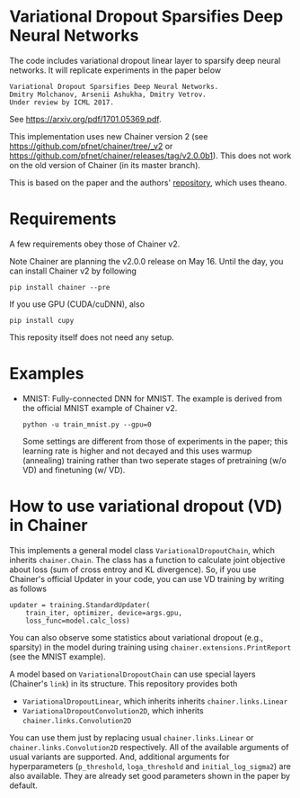 # Variational Dropout Sparsifies Deep Neural Networks
The code includes variational dropout linear layer to sparsify deep neural networks.
It will replicate experiments in the paper below  
```
Variational Dropout Sparsifies Deep Neural Networks.  
Dmitry Molchanov, Arsenii Ashukha, Dmitry Vetrov.  
Under review by ICML 2017.
```

See https://arxiv.org/pdf/1701.05369.pdf.

This implementation uses new Chainer version 2 (see https://github.com/pfnet/chainer/tree/_v2 or https://github.com/pfnet/chainer/releases/tag/v2.0.0b1).
This does not work on the old version of Chainer (in its master branch).

This is based on the paper and the authors' [repository](https://github.com/ars-ashuha/variational-dropout-sparsifies-dnn), which uses theano.

# Requirements

A few requirements obey those of Chainer v2.

Note Chainer are planning the v2.0.0 release on May 16.
Until the day, you can install Chainer v2 by following  
```
pip install chainer --pre
```
If you use GPU (CUDA/cuDNN), also  
```
pip install cupy
```

This reposity itself does not need any setup.

# Examples

- MNIST: Fully-connected DNN for MNIST. The example is derived from the official MNIST example of Chainer v2.  
  ```
  python -u train_mnist.py --gpu=0
  ```
  Some settings are different from those of experiments in the paper;
  this learning rate is higher and not decayed and this uses warmup (annealing) training rather than
  two seperate stages of pretraining (w/o VD) and finetuning (w/ VD).

# How to use variational dropout (VD) in Chainer

This implements a general model class `VariationalDropoutChain`, which inherits `chainer.Chain`.
The class has a function to calculate joint objective about loss (sum of cross entroy and KL divergence).
So, if you use Chainer's official Updater in your code, you can use VD training by writing as follows
```
updater = training.StandardUpdater(
    train_iter, optimizer, device=args.gpu,
    loss_func=model.calc_loss)
```
You can also observe some statistics about variational dropout (e.g., sparsity) in the model
during training using `chainer.extensions.PrintReport` (see the MNIST example).

A model based on `VariationalDropoutChain` can use special layers (Chainer's `link`) in its structure.
This repository provides both
- `VariationalDropoutLinear`, which inherits inherits `chainer.links.Linear`
- `VariationalDropoutConvolution2D`, which inherits `chainer.links.Convolution2D`

You can use them just by replacing usual `chainer.links.Linear` or `chainer.links.Convolution2D` respectively.
All of the available arguments of usual variants are supported.
And, additional arguments for hyperparameters
(`p_threshold`, `loga_threshold` and `initial_log_sigma2`) are also available.
They are already set good parameters shown in the paper by default.
